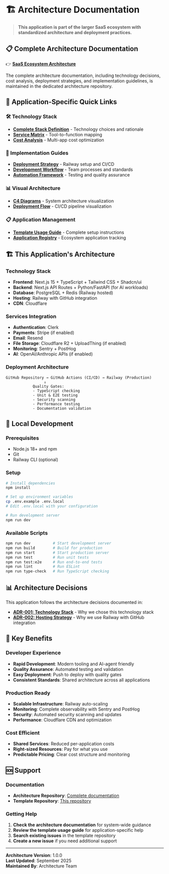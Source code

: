 # 🏗️ Architecture Documentation

> **This application is part of the larger SaaS ecosystem with standardized architecture and deployment practices.**

## 📋 Complete Architecture Documentation

👉 **[SaaS Ecosystem Architecture](https://github.com/vbonk/saas-ecosystem-architecture)**

The complete architecture documentation, including technology decisions, cost analysis, deployment strategies, and implementation guidelines, is maintained in the dedicated architecture repository.

## 🎯 Application-Specific Quick Links

### 🛠️ Technology Stack
- **[Complete Stack Definition](https://github.com/vbonk/saas-ecosystem-architecture/blob/main/architecture/stack-definition.md)** - Technology choices and rationale
- **[Service Matrix](https://github.com/vbonk/saas-ecosystem-architecture/blob/main/architecture/service-matrix.md)** - Tool-to-function mapping
- **[Cost Analysis](https://github.com/vbonk/saas-ecosystem-architecture/blob/main/architecture/cost-analysis.md)** - Multi-app cost optimization

### 🚀 Implementation Guides
- **[Deployment Strategy](https://github.com/vbonk/saas-ecosystem-architecture/blob/main/implementation/deployment-strategy.md)** - Railway setup and CI/CD
- **[Development Workflow](https://github.com/vbonk/saas-ecosystem-architecture/blob/main/implementation/development-workflow.md)** - Team processes and standards
- **[Automation Framework](https://github.com/vbonk/saas-ecosystem-architecture/blob/main/implementation/automation-framework.md)** - Testing and quality assurance

### 📊 Visual Architecture
- **[C4 Diagrams](https://github.com/vbonk/saas-ecosystem-architecture/tree/main/diagrams/rendered)** - System architecture visualization
- **[Deployment Flow](https://github.com/vbonk/saas-ecosystem-architecture/blob/main/diagrams/rendered/updated_c4_cicd_flow_diagram.png)** - CI/CD pipeline visualization

### 📋 Application Management
- **[Template Usage Guide](https://github.com/vbonk/saas-ecosystem-architecture/blob/main/applications/template-usage.md)** - Complete setup instructions
- **[Application Registry](https://github.com/vbonk/saas-ecosystem-architecture/blob/main/applications/app-registry.md)** - Ecosystem application tracking

## 🏗️ This Application's Architecture

### Technology Stack
- **Frontend**: Next.js 15 + TypeScript + Tailwind CSS + Shadcn/ui
- **Backend**: Next.js API Routes + Python/FastAPI (for AI workloads)
- **Database**: PostgreSQL + Redis (Railway hosted)
- **Hosting**: Railway with GitHub integration
- **CDN**: Cloudflare

### Services Integration
- **Authentication**: Clerk
- **Payments**: Stripe (if enabled)
- **Email**: Resend
- **File Storage**: Cloudflare R2 + UploadThing (if enabled)
- **Monitoring**: Sentry + PostHog
- **AI**: OpenAI/Anthropic APIs (if enabled)

### Deployment Architecture
```
GitHub Repository → GitHub Actions (CI/CD) → Railway (Production)
                 ↓
            Quality Gates:
            - TypeScript checking
            - Unit & E2E testing
            - Security scanning
            - Performance testing
            - Documentation validation
```

## 🔧 Local Development

### Prerequisites
- Node.js 18+ and npm
- Git
- Railway CLI (optional)

### Setup
```bash
# Install dependencies
npm install

# Set up environment variables
cp .env.example .env.local
# Edit .env.local with your configuration

# Run development server
npm run dev
```

### Available Scripts
```bash
npm run dev          # Start development server
npm run build        # Build for production
npm run start        # Start production server
npm run test         # Run unit tests
npm run test:e2e     # Run end-to-end tests
npm run lint         # Run ESLint
npm run type-check   # Run TypeScript checking
```

## 📊 Architecture Decisions

This application follows the architecture decisions documented in:

- **[ADR-001: Technology Stack](https://github.com/vbonk/saas-ecosystem-architecture/blob/main/decisions/adr-001-technology-stack.md)** - Why we chose this technology stack
- **[ADR-002: Hosting Strategy](https://github.com/vbonk/saas-ecosystem-architecture/blob/main/decisions/adr-002-hosting-strategy.md)** - Why we use Railway with GitHub integration

## 🎯 Key Benefits

### Developer Experience
- **Rapid Development**: Modern tooling and AI-agent friendly
- **Quality Assurance**: Automated testing and validation
- **Easy Deployment**: Push to deploy with quality gates
- **Consistent Standards**: Shared architecture across all applications

### Production Ready
- **Scalable Infrastructure**: Railway auto-scaling
- **Monitoring**: Complete observability with Sentry and PostHog
- **Security**: Automated security scanning and updates
- **Performance**: Cloudflare CDN and optimization

### Cost Efficient
- **Shared Services**: Reduced per-application costs
- **Right-sized Resources**: Pay for what you use
- **Predictable Pricing**: Clear cost structure and monitoring

## 🆘 Support

### Documentation
- **Architecture Repository**: [Complete documentation](https://github.com/vbonk/saas-ecosystem-architecture)
- **Template Repository**: [This repository](https://github.com/vbonk/saas-app-template)

### Getting Help
1. **Check the architecture documentation** for system-wide guidance
2. **Review the template usage guide** for application-specific help
3. **Search existing issues** in the template repository
4. **Create a new issue** if you need additional support

---

**Architecture Version**: 1.0.0  
**Last Updated**: September 2025  
**Maintained By**: Architecture Team


